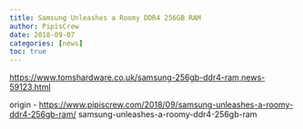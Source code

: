 ```yaml
---
title: Samsung Unleashes a Roomy DDR4 256GB RAM
author: PipisCrew
date: 2018-09-07
categories: [news]
toc: true
---
```


https://www.tomshardware.co.uk/samsung-256gb-ddr4-ram,news-59123.html

origin - https://www.pipiscrew.com/2018/09/samsung-unleashes-a-roomy-ddr4-256gb-ram/ samsung-unleashes-a-roomy-ddr4-256gb-ram